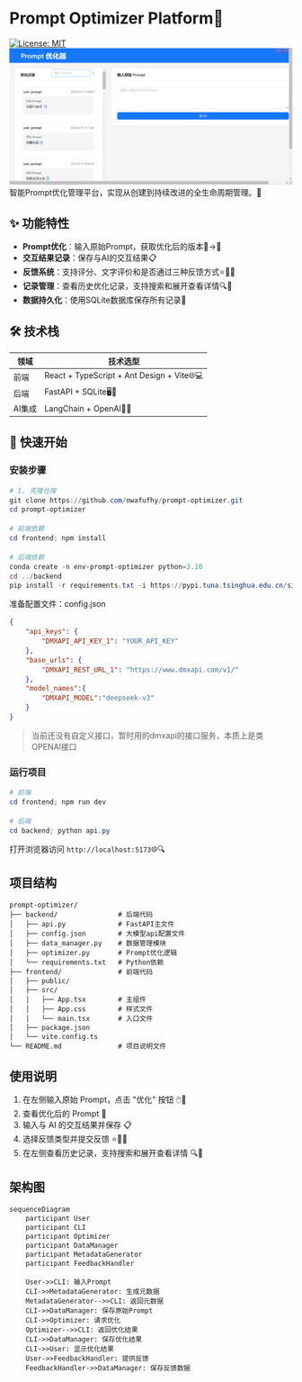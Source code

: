 # Prompt Optimizer Platform🚀

[![License: MIT](https://img.shields.io/badge/License-MIT-blue.svg)](https://opensource.org/licenses/MIT)
![alt text](asserts/Snipaste_prompt-optimizer.png)
智能Prompt优化管理平台，实现从创建到持续改进的全生命周期管理。🌟

## ✨ 功能特性

- **Prompt优化**：输入原始Prompt，获取优化后的版本📝→📝
- **交互结果记录**：保存与AI的交互结果📋
- **反馈系统**：支持评分、文字评价和是否通过三种反馈方式⭐📝✅
- **记录管理**：查看历史优化记录，支持搜索和展开查看详情🔍📜
- **数据持久化**：使用SQLite数据库保存所有记录💾

## 🛠️ 技术栈
| 领域   | 技术选型                                   |
| ---- | -------------------------------------- |
| 前端   | React + TypeScript + Ant Design + Vite🌐💻 |
| 后端   | FastAPI + SQLite🖥️💾                       |
| AI集成 | LangChain + OpenAI🤖🧠                     |

## 🚀 快速开始

### 安装步骤

```powershell
# 1. 克隆仓库
git clone https://github.com/nwafufhy/prompt-optimizer.git
cd prompt-optimizer

# 前端依赖
cd frontend; npm install

# 后端依赖
conda create -n env-prompt-optimizer python=3.10
cd ../backend
pip install -r requirements.txt -i https://pypi.tuna.tsinghua.edu.cn/simple
```
准备配置文件：config.json
```json
{
    "api_keys": {
        "DMXAPI_API_KEY_1": "YOUR_API_KEY"
    },
    "base_urls": {
        "DMXAPI_REST_URL_1": "https://www.dmxapi.com/v1/"
    },
    "model_names":{
        "DMXAPI_MODEL":"deepseek-v3"
    }
}
```
>当前还没有自定义接口，暂时用的dmxapi的接口服务，本质上是类OPENAI接口
### 运行项目

```powershell
# 前端
cd frontend; npm run dev

# 后端
cd backend; python api.py
```
打开浏览器访问 `http://localhost:5173`🌐🔍
## 项目结构

```
prompt-optimizer/
├── backend/               # 后端代码
│   ├── api.py             # FastAPI主文件
│	├── config.json        # 大模型api配置文件
│   ├── data_manager.py    # 数据管理模块
│   ├── optimizer.py       # Prompt优化逻辑
│   └── requirements.txt   # Python依赖
├── frontend/              # 前端代码
│   ├── public/
│   ├── src/
│   │   ├── App.tsx        # 主组件
│   │   ├── App.css        # 样式文件
│   │   └── main.tsx       # 入口文件
│   ├── package.json
│   └── vite.config.ts
└── README.md              # 项目说明文件
```
## 使用说明

1. 在左侧输入原始 Prompt，点击 "优化" 按钮 🖱️📝
2. 查看优化后的 Prompt 📝
3. 输入与 AI 的交互结果并保存 📋
4. 选择反馈类型并提交反馈 ⭐📝✅
5. 在左侧查看历史记录，支持搜索和展开查看详情 🔍📜

## 架构图
```mermaid
sequenceDiagram
    participant User
    participant CLI
    participant Optimizer
    participant DataManager
    participant MetadataGenerator
    participant FeedbackHandler

    User->>CLI: 输入Prompt
    CLI->>MetadataGenerator: 生成元数据
    MetadataGenerator-->>CLI: 返回元数据
    CLI->>DataManager: 保存原始Prompt
    CLI->>Optimizer: 请求优化
    Optimizer-->>CLI: 返回优化结果
    CLI->>DataManager: 保存优化结果
    CLI->>User: 显示优化结果
    User->>FeedbackHandler: 提供反馈
    FeedbackHandler->>DataManager: 保存反馈数据
```


